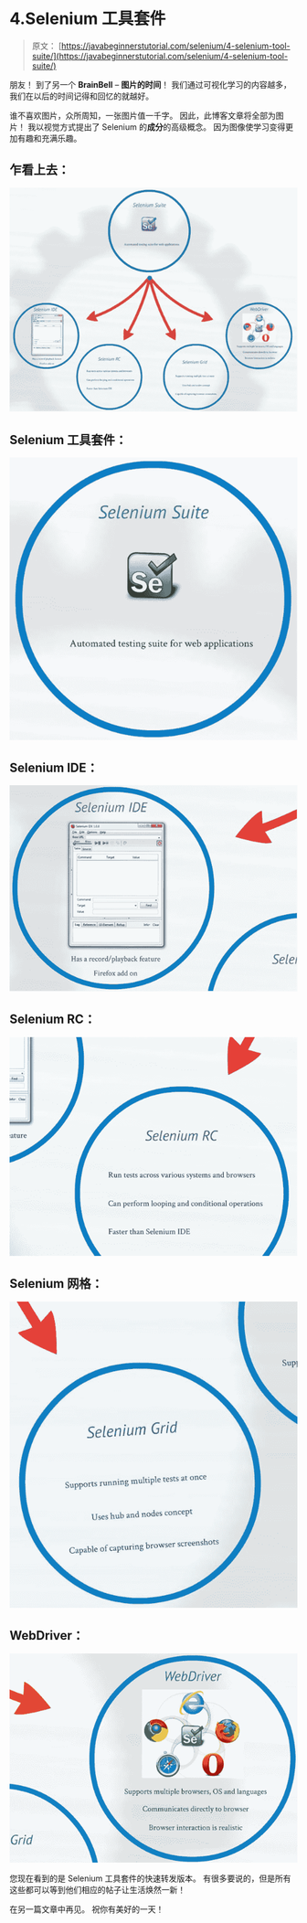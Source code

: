 # 4.Selenium 工具套件

> 原文： [https://javabeginnerstutorial.com/selenium/4-selenium-tool-suite/](https://javabeginnerstutorial.com/selenium/4-selenium-tool-suite/)

朋友！ 到了另一个 **BrainBell** – **图片的时间**！ 我们通过可视化学习的内容越多，我们在以后的时间记得和回忆的就越好。

谁不喜欢图片，众所周知，一张图片值一千字。 因此，此博客文章将全部为图片！ 我以视觉方式提出了 Selenium 的**成分**的高级概念。 因为图像使学习变得更加有趣和充满乐趣。

## 乍看上去：

![Tool Suite](img/8e286186b65b419bbdc1fe0cdff8be9e.png)

## Selenium 工具套件：

![Selenium Tool Suite](img/34d16ae3d7b6d041d142c13fd26c34f2.png)

## Selenium IDE：

![Selenium IDE](img/0c6448622aca188620682d4dc8601a17.png)

## Selenium RC：

![Selenium RC](img/c90e69316462ea684972dd173f0768e2.png)

## Selenium 网格：

![Selenium Grid](img/6ad56196c67b0aa1e4fef1ee097947b5.png)

## WebDriver：

![WebDriver](img/64b7c246e4a1c08c0a4822b11de89a6a.png)

您现在看到的是 Selenium 工具套件的快速转发版本。 有很多要说的，但是所有这些都可以等到他们相应的帖子让生活焕然一新！

在另一篇文章中再见。 祝你有美好的一天！

